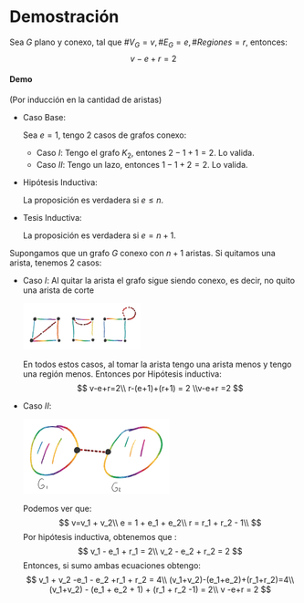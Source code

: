 # Demostración

Sea $G$ plano y conexo, tal que $\#V_G=v,\#E_G=e,\#Regiones=r$, entonces:
$$
v-e+r=2
$$

#### Demo

(Por inducción en la cantidad de aristas)

- Caso Base:

  Sea $e=1$, tengo 2 casos de grafos conexo:

  - Caso $I$: Tengo el grafo $K_2$, entones $2 - 1 + 1=2$. Lo valida.
  - Caso $II$: Tengo un lazo, entonces $1-1+2=2$. Lo valida.

- Hipótesis Inductiva:

  La proposición es verdadera si $e\le n$.

- Tesis Inductiva:

  La proposición es verdadera si $e = n+1$.

Supongamos que un grafo $G$ conexo con $n+1$ aristas. Si quitamos una arista, tenemos 2 casos:

- Caso $I$: Al quitar la arista el grafo sigue siendo conexo, es decir, no quito una arista de corte

  <img src="../../Resources/clip_image001-1568035083348.png" alt="img" style="zoom:20%;" />

  En todos estos casos, al tomar la arista tengo una arista menos y tengo una región menos. Entonces por Hipótesis inductiva:
  $$
  v-e+r=2\\
  r-(e+1)+(r+1) = 2 
  \\v-e+r =2
  $$

- Caso $II$:

  <img src="../../Resources/clip_image001-1568035566686.png" alt="img" style="zoom:25%;" />

  
  
  Podemos ver que:
  $$
  v=v_1 + v_2\\
  e = 1 + e_1 + e_2\\
  r = r_1 + r_2 - 1\\
  $$
  Por hipótesis inductiva, obtenemos que :
  $$
  v_1 - e_1 + r_1 = 2\\
  v_2 - e_2 + r_2 = 2
  $$
  Entonces, si sumo ambas ecuaciones obtengo:
  $$
  v_1 + v_2 -e_1 - e_2 +r_1 + r_2 = 4\\
  (v_1+v_2)-(e_1+e_2)+(r_1+r_2)=4\\
  (v_1+v_2) - (e_1 + e_2 + 1) + (r_1 + r_2 -1) = 2\\
  v -e+r = 2
  $$
  